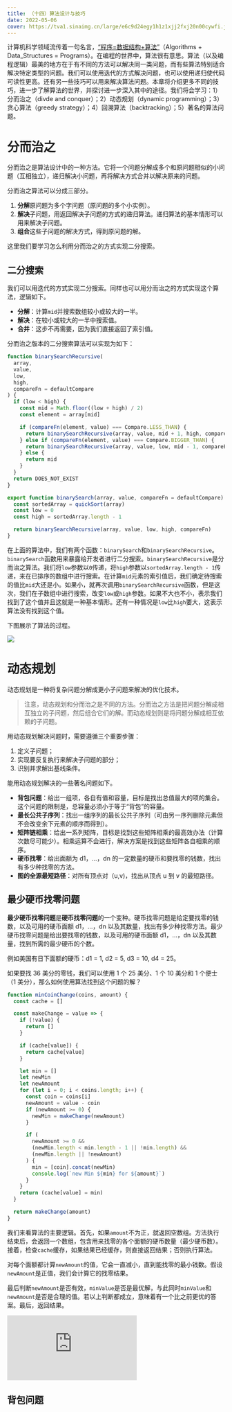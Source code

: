 ```yaml
---
title: （十四）算法设计与技巧
date: 2022-05-06
cover: https://tva1.sinaimg.cn/large/e6c9d24egy1h1z1xjj2fxj20n00cywfi.jpg
---
```


计算机科学领域流传着一句名言，[“程序=数据结构+算法”](https://en.wikipedia.org/wiki/Algorithms_%2B_Data_Structures_%3D_Programs)（Algorithms + Data_Structures = Programs）。在编程的世界中，算法很有意思。算法（以及编程逻辑）最美的地方在于有不同的方法可以解决同一类问题，而有些算法特别适合解决特定类型的问题。我们可以使用迭代的方式解决问题，也可以使用递归使代码可读性更高。还有另一些技巧可以用来解决算法问题。本章将介绍更多不同的技巧，进一步了解算法的世界，并探讨进一步深入其中的途径。我们将会学习：1）分而治之（divde and conquer）；2）动态规划（dynamic programming）；3）贪心算法（greedy strategy）；4）回溯算法（backtracking）；5）著名的算法问题。

# 分而治之

分而治之是算法设计中的一种方法。它将一个问题分解成多个和原问题相似的小问题（互相独立），递归解决小问题，再将解决方式合并以解决原来的问题。

分而治之算法可以分成三部分。

1. **分解**原问题为多个字问题（原问题的多个小实例）。
2. **解决**子问题，用返回解决子问题的方式的递归算法。递归算法的基本情形可以用来解决子问题。
3. **组合**这些子问题的解决方式，得到原问题的解。

这里我们要学习怎么利用分而治之的方式实现二分搜索。

## 二分搜索

我们可以用迭代的方式实现二分搜索。同样也可以用分而治之的方式实现这个算法，逻辑如下。

- **分解**：计算`mid`并搜索数组较小或较大的一半。
- **解决**：在较小或较大的一半中搜索值。
- **合并**：这步不再需要，因为我们直接返回了索引值。

分而治之版本的二分搜索算法可以实现为如下：

```javascript
function binarySearchRecursive(
  array,
  value,
  low,
  high,
  compareFn = defaultCompare
) {
  if (low < high) {
    const mid = Math.floor((low + high) / 2)
    const element = array[mid]

    if (compareFn(element, value) === Compare.LESS_THAN) {
      return binarySearchRecursive(array, value, mid + 1, high, compareFn)
    } else if (compareFn(element, value) === Compare.BIGGER_THAN) {
      return binarySearchRecursive(array, value, low, mid - 1, compareFn)
    } else {
      return mid
    }
  }
  return DOES_NOT_EXIST
}

export function binarySearch(array, value, compareFn = defaultCompare) {
  const sortedArray = quickSort(array)
  const low = 0
  const high = sortedArray.length - 1

  return binarySearchRecursive(array, value, low, high, compareFn)
}
```

在上面的算法中，我们有两个函数：`binarySearch`和`binarySearchRecursive`。`binarySearch`函数用来暴露给开发者进行二分搜索。`binarySearchRecursive`是分而治之算法。我们将`low`参数以`0`传递，将`high`参数以`sortedArray.length - 1`传递，来在已排序的数组中进行搜索。在计算`mid`元素的索引值后，我们确定待搜索的值比`mid`大还是小。如果小，就再次调用`binarySearchRecursive`函数，但是这次，我们在子数组中进行搜索，改变`low`或`high`参数。如果不大也不小，表示我们找到了这个值并且这就是一种基本情形。还有一种情况是`low`比`high`要大，这表示算法没有找到这个值。

下图展示了算法的过程。

![](https://tva1.sinaimg.cn/large/e6c9d24egy1h1z4hjaakzj20xe0doab2.jpg)

# 动态规划

动态规划是一种将复杂问题分解成更小子问题来解决的优化技术。

> 注意，动态规划和分而治之是不同的方法。分而治之方法是把问题分解成相互独立的子问题，然后组合它们的解。而动态规划则是将问题分解成相互依赖的子问题。

用动态规划解决问题时，需要遵循三个重要步骤：

1. 定义子问题；
2. 实现要反复执行来解决子问题的部分；
3. 识别并求解出基线条件。

能用动态规划解决的一些著名问题如下。

- **背包问题**：给出一组项，各自有值和容量，目标是找出总值最大的项的集合。这个问题的限制是，总容量必须小于等于“背包”的容量。
- **最长公共子序列**：找出一组序列的最长公共子序列（可由另一序列删除元素但不会改变余下元素的顺序而得到）。
- **矩阵链相乘**：给出一系列矩阵，目标是找到这些矩阵相乘的最高效办法（计算次数尽可能少）。相乘运算不会进行，解决方案是找到这些矩阵各自相乘的顺序。
- **硬币找零**：给出面额为 d1，...，dn 的一定数量的硬币和要找零的钱数，找出有多少种找零的方法。
- **图的全源最短路径**：对所有顶点对（u,v)，找出从顶点 u 到 v 的最短路径。

## 最少硬币找零问题

**最少硬币找零问题**是**硬币找零问题**的一个变种。硬币找零问题是给定要找零的钱数，以及可用的硬币面额 d1，...，dn 以及其数量，找出有多少种找零方法。最少硬币找零问题是给出要找零的钱数，以及可用的硬币面额 d1，...，dn 以及其数量，找到所需的最少硬币的个数。

例如美国有日下面额的硬币：d1 = 1, d2 = 5, d3 = 10, d4 = 25。

如果要找 36 美分的零钱，我们可以使用 1 个 25 美分、1 个 10 美分和 1 个便士（1 美分），那么如何使用算法找到这个问题的解？

```jsx
function minCoinChange(coins, amount) {
  const cache = []

  const makeChange = value => {
    if (!value) {
      return []
    }

    if (cache[value]) {
      return cache[value]
    }

    let min = []
    let newMin
    let newAmount
    for (let i = 0; i < coins.length; i++) {
      const coin = coins[i]
      newAmount = value - coin
      if (newAmount >= 0) {
        newMin = makeChange(newAmount)
      }

      if (
        newAmount >= 0 &&
        (newMin.length < min.length - 1 || !min.length) &&
        (newMin.length || !newAmount)
      ) {
        min = [coin].concat(newMin)
        console.log(`new Min ${min} for ${amount}`)
      }
    }
    return (cache[value] = min)
  }

  return makeChange(amount)
}
```

我们来看算法的主要逻辑。首先，如果`amount`不为正，就返回空数组。方法执行结束后，会返回一个数组，包含用来找零的各个面额的硬币数量（最少硬币数）。接着，检查`cache`缓存，如果结果已经缓存，则直接返回结果；否则执行算法。

对每个面额都计算`newAmount`的值，它会一直减小，直到能找零的最小钱数。假设`newAmount`是正值，我们会计算它的找零结果。

最后判断`newAmount`是否有效，`minValue`是否是最优解，与此同时`minValue`和`newAmount`是否是合理的值。若以上判断都成立，意味着有一个比之前更优的答案。最后，返回结果。

<iframe src="https://www.youtube.com/embed/jgiZlGzXMBw" title="解决最少硬币问题" frameborder="0" allow="accelerometer; autoplay; clipboard-write; encrypted-media; gyroscope; picture-in-picture" allowfullscreen></iframe>

## 背包问题
